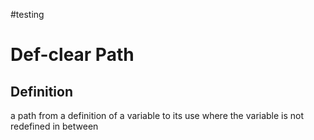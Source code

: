 
#testing 

# Def-clear Path

## Definition

a path from a definition of a variable to its use where the variable is not redefined in between
